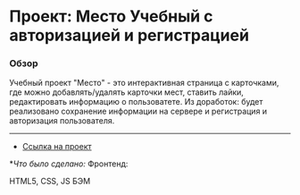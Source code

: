 # Проект: Место Учебный с авторизацией и регистрацией

### Обзор
Учебный проект "Место" - это интерактивная страница с карточками, где можно добавлять/удалять карточки мест, ставить лайки, редактировать информацию о пользоватете. Из доработок: будет реализовано сохранение информации на сервере и регистрация и авторизация пользователя.

***

* [Ссылка на проект](https://avetkovskaya.github.io/mesto/)

**Что было сделано:*
Фронтенд:

HTML5, CSS, JS
БЭМ
